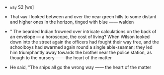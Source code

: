 - `way` S2 [we]



-  That `way` I looked between and over the near green hills to some distant and higher ones in the horizon, tinged with blue —— walden

- " The bearded Indian frowned over intricate calculations on the back of an envelope — a horoscope, the cost of living? When Wilson looked down into the street again the officers had fought their way free, and the schoolboys had swarmed again round a single able-seaman; they led him triumphantly away towards the brothel near the police station, as though to the nursery —— the heart of the matter

-  He said, "The ships all go the wrong way —— the heart of the matter